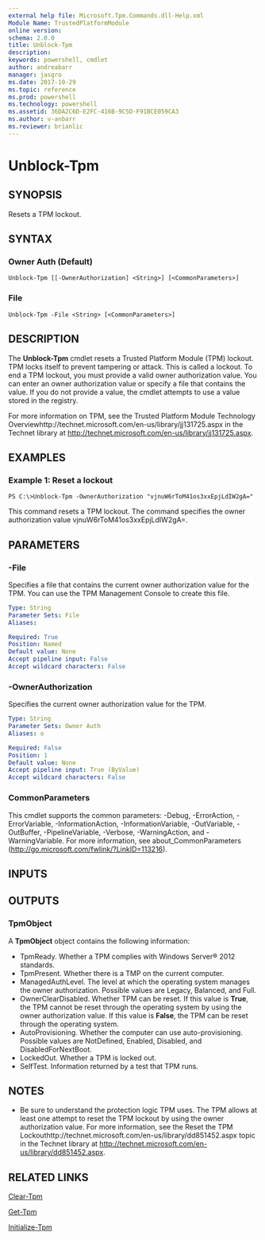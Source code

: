 ```yaml
---
external help file: Microsoft.Tpm.Commands.dll-Help.xml
Module Name: TrustedPlatformModule
online version: 
schema: 2.0.0
title: Unblock-Tpm
description: 
keywords: powershell, cmdlet
author: andreabarr
manager: jasgro
ms.date: 2017-10-29
ms.topic: reference
ms.prod: powershell
ms.technology: powershell
ms.assetid: 36DA2C6D-E2FC-416B-9C5D-F91BCE059CA3
ms.author: v-anbarr
ms.reviewer: brianlic
---
```


# Unblock-Tpm

## SYNOPSIS
Resets a TPM lockout.

## SYNTAX

### Owner Auth (Default)
```
Unblock-Tpm [[-OwnerAuthorization] <String>] [<CommonParameters>]
```

### File
```
Unblock-Tpm -File <String> [<CommonParameters>]
```

## DESCRIPTION
The **Unblock-Tpm** cmdlet resets a Trusted Platform Module (TPM) lockout.
TPM locks itself to prevent tampering or attack.
This is called a lockout.
To end a TPM lockout, you must provide a valid owner authorization value.
You can enter an owner authorization value or specify a file that contains the value.
If you do not provide a value, the cmdlet attempts to use a value stored in the registry.

For more information on TPM, see the Trusted Platform Module Technology Overviewhttp://technet.microsoft.com/en-us/library/jj131725.aspx in the Technet library at http://technet.microsoft.com/en-us/library/jj131725.aspx.

## EXAMPLES

### Example 1: Reset a lockout
```
PS C:\>Unblock-Tpm -OwnerAuthorization "vjnuW6rToM41os3xxEpjLdIW2gA="
```

This command resets a TPM lockout.
The command specifies the owner authorization value vjnuW6rToM41os3xxEpjLdIW2gA=.

## PARAMETERS

### -File
Specifies a file that contains the current owner authorization value for the TPM.
You can use the TPM Management Console to create this file.

```yaml
Type: String
Parameter Sets: File
Aliases: 

Required: True
Position: Named
Default value: None
Accept pipeline input: False
Accept wildcard characters: False
```

### -OwnerAuthorization
Specifies the current owner authorization value for the TPM.

```yaml
Type: String
Parameter Sets: Owner Auth
Aliases: o

Required: False
Position: 1
Default value: None
Accept pipeline input: True (ByValue)
Accept wildcard characters: False
```

### CommonParameters
This cmdlet supports the common parameters: -Debug, -ErrorAction, -ErrorVariable, -InformationAction, -InformationVariable, -OutVariable, -OutBuffer, -PipelineVariable, -Verbose, -WarningAction, and -WarningVariable. For more information, see about_CommonParameters (http://go.microsoft.com/fwlink/?LinkID=113216).

## INPUTS

## OUTPUTS

### TpmObject
A **TpmObject** object contains the following information:

- TpmReady. Whether a TPM complies with Windows Server® 2012 standards.
- TpmPresent. Whether there is a TMP on the current computer.
- ManagedAuthLevel. The level at which the operating system manages the owner authorization. Possible values are Legacy, Balanced, and Full.
- OwnerClearDisabled. Whether TPM can be reset. If this value is **True**, the TPM cannot be reset through the operating system by using the owner authorization value. If this value is **False**, the TPM can be reset through the operating system. 
- AutoProvisioning. Whether the computer can use auto-provisioning. Possible values are NotDefined, Enabled, Disabled, and DisabledForNextBoot.
- LockedOut. Whether a TPM is locked out.
- SelfTest. Information returned by a test that TPM runs.

## NOTES
* Be sure to understand the protection logic TPM uses. The TPM allows at least one attempt to reset the TPM lockout by using the owner authorization value. For more information, see the Reset the TPM Lockouthttp://technet.microsoft.com/en-us/library/dd851452.aspx topic in the Technet library at http://technet.microsoft.com/en-us/library/dd851452.aspx.

## RELATED LINKS

[Clear-Tpm](./Clear-Tpm.md)

[Get-Tpm](./Get-Tpm.md)

[Initialize-Tpm](./Initialize-Tpm.md)

